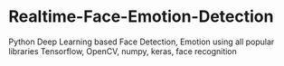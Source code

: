 # Realtime-Face-Emotion-Detection
Python Deep Learning based Face Detection, Emotion using all popular libraries Tensorflow, OpenCV, numpy, keras, face recognition
